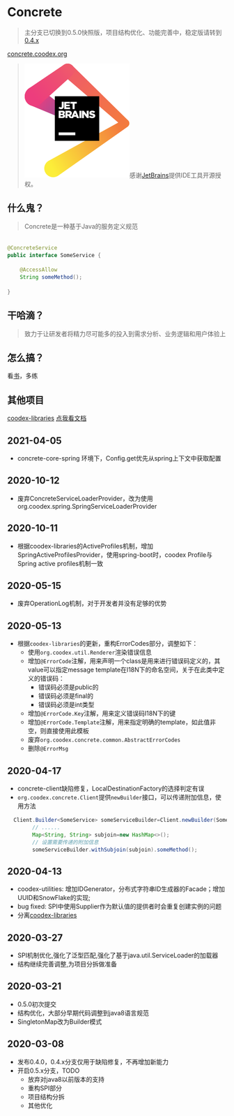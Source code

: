 # Concrete

> 主分支已切换到0.5.0快照版，项目结构优化、功能完善中，稳定版请转到[0.4.x](https://github.com/coodex2016/concrete.coodex.org/tree/0.4.x)

[concrete.coodex.org](https://concrete.coodex.org)

> [![](jetbrains.svg)](https://www.jetbrains.com)感谢[JetBrains](https://www.jetbrains.com/?from=Concrete)提供IDE工具开源授权。

## 什么鬼？

> Concrete是一种基于Java的服务定义规范

```java

@ConcreteService
public interface SomeService {

    @AccessAllow
    String someMethod();

}
```

## 干哈滴？

> 致力于让研发者将精力尽可能多的投入到需求分析、业务逻辑和用户体验上

## 怎么搞？

看[书](https://concrete.coodex.org)，多练

## 其他项目

[coodex-libraries](https://github.com/coodex2016/coodex-libraries) [点我看文档](https://docs.coodex.org/lib/)
<!--
## 2020-06-??

- 【feature】concrete-api-tools: 重命名为concrete-api-renderer，调整为仅定义API文档化渲染的规范，封装通用操作，具体渲染分拆到具体模块完成
-->

## 2021-04-05

- concrete-core-spring 环境下，Config.get优先从spring上下文中获取配置

## 2020-10-12

- 废弃ConcreteServiceLoaderProvider，改为使用org.coodex.spring.SpringServiceLoaderProvider

## 2020-10-11

- 根据coodex-libraries的ActiveProfiles机制，增加SpringActiveProfilesProvider，使用spring-boot时，coodex Profile与Spring active
  profiles机制一致

## 2020-05-15

- 废弃OperationLog机制，对于开发者并没有足够的优势

## 2020-05-13

- 根据`coodex-libraries`的更新，重构ErrorCodes部分，调整如下：
    - 使用`org.coodex.util.Renderer`渲染错误信息
    - 增加`@ErrorCode`注解，用来声明一个class是用来进行错误码定义的，其value可以指定message template在I18N下的命名空间，关于在此类中定义的错误码：
        - 错误码必须是public的
        - 错误码必须是final的
        - 错误码必须是int类型
    - 增加`@ErrorCode.Key`注解，用来定义错误码I18N下的键
    - 增加`@ErrorCode.Template`注解，用来指定明确的template，如此值非空，则直接使用此模板
    - 废弃`org.coodex.concrete.common.AbstractErrorCodes`
    - 删除`@ErrorMsg`

## 2020-04-17

- concrete-client缺陷修复，LocalDestinationFactory的选择判定有误
- `org.coodex.concrete.Client`提供`newBuilder`接口，可以传递附加信息，使用方法

```java
  Client.Builder<SomeService> someServiceBuilder=Client.newBuilder(SomeService.class);
        // ......
        Map<String, String> subjoin=new HashMap<>();
        // 设置需要传递的附加信息
        someServiceBuilder.withSubjoin(subjoin).someMethod();
```

## 2020-04-13

- coodex-utilities: 增加IDGenerator，分布式字符串ID生成器的Facade；增加UUID和SnowFlake的实现;
- bug fixed: SPI中使用Supplier作为默认值的提供者时会重复创建实例的问题
- 分离[coodex-libraries](https://github.com/coodex2016/coodex-libraries)

## 2020-03-27

- SPI机制优化,强化了泛型匹配,强化了基于java.util.ServiceLoader的加载器
- 结构继续完善调整,为项目分拆做准备

## 2020-03-21

- 0.5.0初次提交
- 结构优化，大部分早期代码调整到java8语言规范
- SingletonMap改为Builder模式

## 2020-03-08

- 发布0.4.0，0.4.x分支仅用于缺陷修复，不再增加新能力
- 开启0.5.x分支，TODO
    - 放弃对java8以前版本的支持
    - 重构SPI部分
    - 项目结构分拆
    - 其他优化
